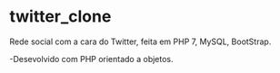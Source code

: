 # twitter_clone
Rede social com a cara do Twitter, feita em PHP 7, MySQL, BootStrap.

-Desevolvido com PHP orientado a objetos.
